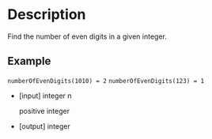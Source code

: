 # Description

Find the number of even digits in a given integer.

## Example

`numberOfEvenDigits(1010) = 2` `numberOfEvenDigits(123) = 1`

- [input] integer n

  positive integer

- [output] integer
